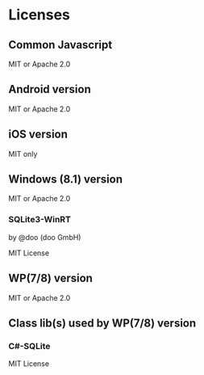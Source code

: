 # Licenses

## Common Javascript

MIT or Apache 2.0

## Android version

MIT or Apache 2.0

## iOS version

MIT only

## Windows (8.1) version

MIT or Apache 2.0

### SQLite3-WinRT

by @doo (doo GmbH)

MIT License

## WP(7/8) version

MIT or Apache 2.0

## Class lib(s) used by WP(7/8) version

### C#-SQLite

MIT License

